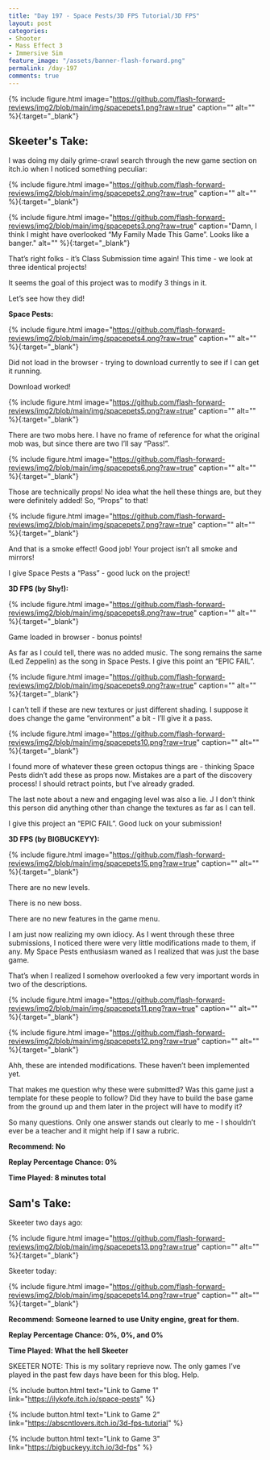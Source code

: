 ```yaml
---
title: "Day 197 - Space Pests/3D FPS Tutorial/3D FPS"
layout: post
categories:
- Shooter
- Mass Effect 3
- Immersive Sim
feature_image: "/assets/banner-flash-forward.png"
permalink: /day-197
comments: true
---
```


{% include figure.html image="https://github.com/flash-forward-reviews/img2/blob/main/img/spacepets1.png?raw=true" caption="" alt="" %}{:target="_blank"}
 
## Skeeter's Take:

I was doing my daily grime-crawl search through the new game section on itch.io when I noticed something peculiar: 

{% include figure.html image="https://github.com/flash-forward-reviews/img2/blob/main/img/spacepets2.png?raw=true" caption="" alt="" %}{:target="_blank"}

{% include figure.html image="https://github.com/flash-forward-reviews/img2/blob/main/img/spacepets3.png?raw=true" caption="Damn, I think I might have overlooked “My Family Made This Game”. Looks like a banger." alt="" %}{:target="_blank"}

That’s right folks - it’s Class Submission time again! This time - we look at three identical projects!

It seems the goal of this project was to modify 3 things in it.

Let’s see how they did!

**Space Pests:**

{% include figure.html image="https://github.com/flash-forward-reviews/img2/blob/main/img/spacepets4.png?raw=true" caption="" alt="" %}{:target="_blank"}

Did not load in the browser - trying to download currently to see if I can get it running. 

Download worked!

{% include figure.html image="https://github.com/flash-forward-reviews/img2/blob/main/img/spacepets5.png?raw=true" caption="" alt="" %}{:target="_blank"}

There are two mobs here. I have no frame of reference for what the original mob was, but since there are two I’ll say “Pass!”. 

{% include figure.html image="https://github.com/flash-forward-reviews/img2/blob/main/img/spacepets6.png?raw=true" caption="" alt="" %}{:target="_blank"}

Those are technically props! No idea what the hell these things are, but they were definitely added! So, “Props” to that!

{% include figure.html image="https://github.com/flash-forward-reviews/img2/blob/main/img/spacepets7.png?raw=true" caption="" alt="" %}{:target="_blank"}

And that is a smoke effect! Good job! Your project isn’t all smoke and mirrors! 

I give Space Pests a “Pass” - good luck on the project!

**3D FPS (by Shy!):**

{% include figure.html image="https://github.com/flash-forward-reviews/img2/blob/main/img/spacepets8.png?raw=true" caption="" alt="" %}{:target="_blank"}

Game loaded in browser - bonus points!

As far as I could tell, there was no added music. The song remains the same (Led Zeppelin) as the song in Space Pests. I give this point an “EPIC FAIL”. 

{% include figure.html image="https://github.com/flash-forward-reviews/img2/blob/main/img/spacepets9.png?raw=true" caption="" alt="" %}{:target="_blank"}

I can’t tell if these are new textures or just different shading. I suppose it does change the game “environment” a bit - I’ll give it a pass. 

{% include figure.html image="https://github.com/flash-forward-reviews/img2/blob/main/img/spacepets10.png?raw=true" caption="" alt="" %}{:target="_blank"}

I found more of whatever these green octopus things are  - thinking Space Pests didn’t add these as props now. Mistakes are a part of the discovery process! I should retract points, but I’ve already graded. 

The last note about a new and engaging level was also a lie. 
J
I don’t think this person did anything other than change the textures as far as I can tell. 

I give this project an “EPIC FAIL”. Good luck on your submission!

**3D FPS (by BIGBUCKEYY):**

{% include figure.html image="https://github.com/flash-forward-reviews/img2/blob/main/img/spacepets15.png?raw=true" caption="" alt="" %}{:target="_blank"}

There are no new levels. 

There is no new boss. 

There are no new features in the game menu. 

I am just now realizing my own idiocy. As I went through these three submissions, I noticed there were very little modifications made to them, if any. My Space Pests enthusiasm waned as I realized that was just the base game. 

That’s when I realized I somehow overlooked a few very important words in two of the descriptions.

{% include figure.html image="https://github.com/flash-forward-reviews/img2/blob/main/img/spacepets11.png?raw=true" caption="" alt="" %}{:target="_blank"}

{% include figure.html image="https://github.com/flash-forward-reviews/img2/blob/main/img/spacepets12.png?raw=true" caption="" alt="" %}{:target="_blank"}

Ahh, these are intended modifications. These haven’t been implemented yet.

That makes me question why these were submitted? Was this game just a template for these people to follow? Did they have to build the base game from the ground up and them later in the project will have to modify it? 

So many questions. Only one answer stands out clearly to me - I shouldn’t ever be a teacher  and it might help if I saw a rubric. 

**Recommend: No**

**Replay Percentage Chance: 0%**

**Time Played: 8 minutes total** 

## Sam's Take:

Skeeter two days ago:

{% include figure.html image="https://github.com/flash-forward-reviews/img2/blob/main/img/spacepets13.png?raw=true" caption="" alt="" %}{:target="_blank"}

Skeeter today:

{% include figure.html image="https://github.com/flash-forward-reviews/img2/blob/main/img/spacepets14.png?raw=true" caption="" alt="" %}{:target="_blank"}

**Recommend: Someone learned to use Unity engine, great for them.**

**Replay Percentage Chance: 0%, 0%, and 0%**

**Time Played: What the hell Skeeter**

SKEETER NOTE: This is my solitary reprieve now. The only games I’ve played in the past few days have been for this blog. Help. 

{% include button.html text="Link to Game 1" link="https://ilykofe.itch.io/space-pests" %}

{% include button.html text="Link to Game 2" link="https://abscntlovers.itch.io/3d-fps-tutorial" %}

{% include button.html text="Link to Game 3" link="https://bigbuckeyy.itch.io/3d-fps" %}